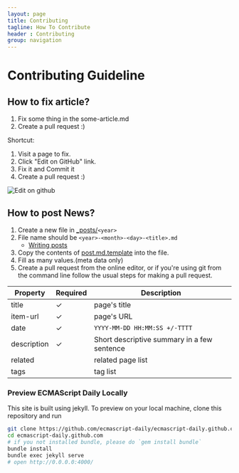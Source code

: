 ```yaml
---
layout: page
title: Contributing
tagline: How To Contribute
header : Contributing
group: navigation
---
```


# Contributing Guideline

## How to fix article?

1. Fix some thing in the some-article.md
2. Create a pull request :)

Shortcut:

1. Visit a page to fix.
2. Click "Edit on GitHub" link.
3. Fix it and Commit it
4. Create a pull request :)

![Edit on github](https://monosnap.com/file/WQRU7aBlP0tr2ovju6zW6uTOkqUdL6.png)

## How to post News?

1. Create a new file in [_posts/](https://github.com/ecmascript-daily/ecmascript-daily.github.com/tree/master/_posts)`<year>`
2. File name should be `<year>-<month>-<day>-<title>.md`
    - [Writing posts](https://jekyllrb.com/docs/posts/ "Writing posts")
3. Copy the contents of [post.md.template](template/post.md.template) into the file.
4. Fill as many values.(meta data only)
5. Create a pull request from the online editor, or if you're using git from the command line follow the usual steps for making a pull request.

| Property | Required | Description |
|----------|----------|-------------|
| title | ✓ | page's title |
| item-url | ✓ | page's URL |
| date | ✓ | `YYYY-MM-DD HH:MM:SS +/-TTTT` |
| description | ✓ | Short descriptive summary in a few sentence |
| related |  | related page list |
| tags |  | tag list |

### Preview ECMAScript Daily Locally

This site is built using jekyll.
To preview on your local machine, clone this repository and run

```sh
git clone https://github.com/ecmascript-daily/ecmascript-daily.github.com.git
cd ecmascript-daily.github.com
# if you not installed bundle, please do `gem install bundle`
bundle install
bundle exec jekyll serve
# open http://0.0.0.0:4000/
```
